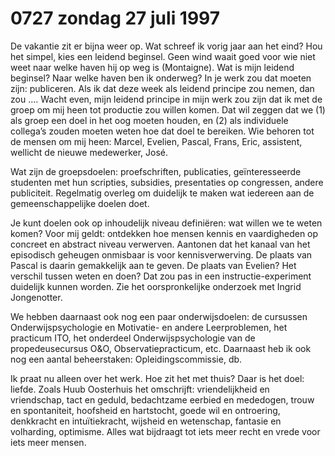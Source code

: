 # 0727 zondag 27 juli 1997
De vakantie zit er bijna weer op. Wat schreef ik vorig jaar aan het eind? Hou het simpel, kies een leidend beginsel. Geen wind waait goed voor wie niet weet naar welke haven hij op weg is (Montaigne). Wat is mijn leidend beginsel? Naar welke haven ben ik onderweg? In je werk zou dat moeten zijn: publiceren. Als ik dat deze week als leidend principe zou nemen, dan zou .... Wacht even, mijn leidend principe in mijn werk zou zijn dat ik met de groep om mij heen tot productie zou willen komen. Dat wil zeggen dat we (1) als groep een doel in het oog moeten houden, en (2) als individuele collega’s zouden moeten weten hoe dat doel te bereiken. Wie behoren tot de mensen om mij heen: Marcel, Evelien, Pascal, Frans, Eric, assistent, wellicht de nieuwe medewerker, José.

Wat zijn de groepsdoelen: proefschriften, publicaties, geïnteresseerde studenten met hun scripties, subsidies, presentaties op congressen, andere publiciteit. Regelmatig overleg om duidelijk te maken wat iedereen aan de gemeenschappelijke doelen doet. 

Je kunt doelen ook op inhoudelijk niveau definiëren: wat willen we te weten komen? Voor mij geldt: ontdekken hoe mensen kennis en vaardigheden op concreet en abstract niveau verwerven. Aantonen dat het kanaal van het episodisch geheugen onmisbaar is voor kennisverwerving. De plaats van Pascal is daarin gemakkelijk aan te geven. De plaats van Evelien? Het verschil tussen weten en doen? Dat zou pas in een instructie-experiment duidelijk kunnen worden. Zie het oorspronkelijke onderzoek met Ingrid Jongenotter. 

We hebben daarnaast ook nog een paar onderwijsdoelen: de cursussen Onderwijspsychologie en Motivatie- en andere  Leerproblemen, het practicum ITO, het onderdeel Onderwijspsychologie van de propedeusecursus O&O, Observatiepracticum, etc. Daarnaast heb ik ook nog een aantal beheerstaken: Opleidingscommissie, db.

Ik praat nu alleen over het werk. Hoe zit het met thuis? Daar is het doel: liefde. Zoals Huub Oosterhuis het omschrijft: vriendelijkheid en vriendschap, tact en geduld, bedachtzame eerbied en mededogen, trouw en spontaniteit, hoofsheid en hartstocht, goede wil en ontroering, denkkracht en intuïtiekracht, wijsheid en wetenschap, fantasie en volharding, optimisme. Alles wat bijdraagt tot iets meer recht en vrede voor iets meer mensen.

